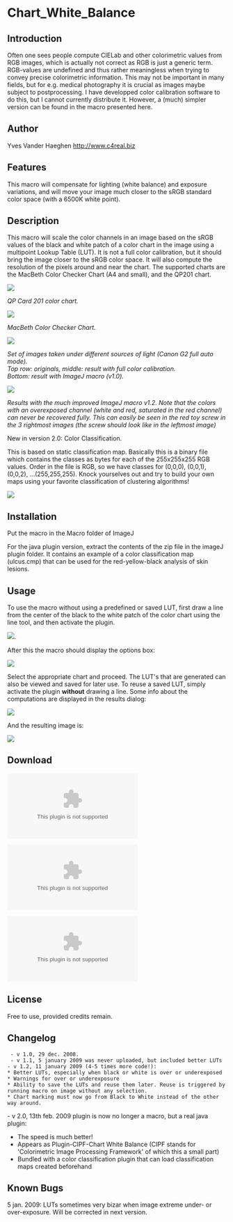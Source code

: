 # Chart_White_Balance

## Introduction

Often one sees people compute CIELab and other colorimetric values from
RGB images, which is actually not correct as RGB is just a generic term.
RGB-values are undefined and thus rather meaningless when trying to
convey precise colorimetric information. This may not be important in
many fields, but for e.g. medical photography it is crucial as images
maybe subject to postprocessing. I have developped color calibration
software to do this, but I cannot currently distribute it. However, a
(much) simpler version can be found in the macro presented here.

## Author

Yves Vander Haeghen <http://www.c4real.biz>

## Features

This macro will compensate for lighting (white balance) and exposure
variations, and will move your image much closer to the sRGB standard
color space (with a 6500K white point).

## Description

This macro will scale the color channels in an image based on the sRGB
values of the black and white patch of a color chart in the image using
a multipoint Lookup Table (LUT). It is not a full color calibration, but
it should bring the image closer to the sRGB color space. It will also
compute the resolution of the pixels around and near the chart. The
supported charts are the MacBeth Color Checker Chart (A4 and small), and
the QP201 chart.

![](/plugin/color/chart_white_balance/qpcard_201small.jpg)

*QP Card 201 color chart.*

![](/plugin/color/chart_white_balance/mbccctiny.png)

*MacBeth Color Checker Chart.*

![](/plugin/color/chart_white_balance/calibrationadjustmentresult.jpg)

*Set of images taken under different sources of light (Canon G2 full
auto mode).\
Top row: originals, middle: result with full color calibration.\
Bottom: result with ImageJ macro (v1.0).*

![](/plugin/color/chart_white_balance/ImageJMacroV1-2.jpg)

*Results with the much improved ImageJ macro v1.2. Note that the colors
with an overexposed channel (white and red, saturated in the red
channel) can never be recovered fully. This can easily be seen in the
red toy screw in the 3 rightmost images (the screw should look like in
the leftmost image)*

New in version 2.0: Color Classification.

This is based on static classification map. Basically this is a binary
file which contains the classes as bytes for each of the 255x255x255 RGB
values. Order in the file is RGB, so we have classes for (0,0,0),
(0,0,1), (0,0,2), \...(255,255,255). Knock yourselves out and try to
build your own maps using your favorite classification of clustering
algorithms!

![](/plugin/color/chart_white_balance/rybclassificationcalibrated.jpg)

## Installation

Put the macro in the Macro folder of ImageJ

For the java plugin version, extract the contents of the zip file in the
imageJ plugin folder. It contains an example of a color classification
map (ulcus.cmp) that can be used for the red-yellow-black analysis of
skin lesions.

## Usage

To use the macro without using a predefined or saved LUT, first draw a
line from the center of the black to the white patch of the color chart
using the line tool, and then activate the plugin.

![](/plugin/color/chart_white_balance/screenshotbeforemacro.png).

After this the macro should display the options box:

![](/plugin/color/chart_white_balance/screenshotoptions.png)

Select the appropriate chart and proceed. The LUT\'s that are generated
can also be viewed and saved for later use. To reuse a saved LUT, simply
activate the plugin **without** drawing a line. Some info about the
computations are displayed in the results dialog:

![](/plugin/color/chart_white_balance/screenshotresults.png)

And the resulting image is:

![](/plugin/color/chart_white_balance/screenshotaftermacro.png)

## Download

![](/plugin/color/chart_white_balance/chart_white_balance.zip)

![](/plugin/color/chart_white_balance/chart_white_balancev1-2.zip)

![CIPF (Contains Chart White balance
v2.0)](/plugin/color/chart_white_balance/cipf.zip)

## License

Free to use, provided credits remain.

## Changelog

     - v 1.0, 29 dec. 2008.
     - v 1.1, 5 january 2009 was never uploaded, but included better LUTs
    - v 1.2, 11 january 2009 (4-5 times more code!):
    * Better LUTs, especially when black or white is over or underexposed
    * Warnings for over or underexposure
    * Ability to save the LUTs and reuse them later. Reuse is triggered by running macro on image without any selection.
    * Chart marking must now go from Black to White instead of the other way around. 

\- v 2.0, 13th feb. 2009 plugin is now no longer a macro, but a real
java plugin:

-   The speed is much better!
-   Appears as Plugin-CIPF-Chart White Balance (CIPF stands for
    \'Colorimetric Image Processing Framework\' of which this a small
    part)
-   Bundled with a color classification plugin that can load
    classification maps created beforehand

## Known Bugs

5 jan. 2009: LUTs sometimes very bizar when image extreme under- or
over-exposure. Will be corrected in next version.
